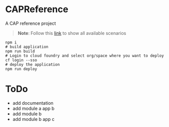 # CAPReference

A CAP reference project

> **Note**: Follow this [link](https://github.com/roman-zaglauer/cap-samples/tree/main) to show all available scenarios

```shell
npm i
# build application
npm run build
# Login to cloud foundry and select org/space where you want to deploy
cf login --sso
# deploy the application
npm run deploy
```

# ToDo

- add documentation
- add module a app b
- add module b
- add module b app c
